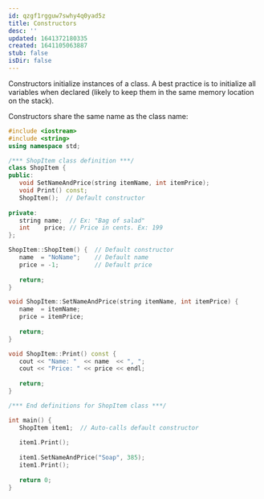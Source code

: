 ```yaml
---
id: qzgf1rgguw7swhy4q0yad5z
title: Constructors
desc: ''
updated: 1641372180335
created: 1641105063887
stub: false
isDir: false
---
```



Constructors initialize instances of a class. A best practice is to initialize all variables when declared (likely to keep them in the same memory location on the stack). 

Constructors share the same name as the class name:

```cpp
#include <iostream>
#include <string>
using namespace std;

/*** ShopItem class definition ***/
class ShopItem {
public:
   void SetNameAndPrice(string itemName, int itemPrice);
   void Print() const;
   ShopItem();  // Default constructor
   
private:
   string name;  // Ex: "Bag of salad"
   int    price; // Price in cents. Ex: 199
};

ShopItem::ShopItem() {  // Default constructor
   name  = "NoName";    // Default name
   price = -1;          // Default price
   
   return;
}

void ShopItem::SetNameAndPrice(string itemName, int itemPrice) {
   name  = itemName;
   price = itemPrice;
   
   return;
}

void ShopItem::Print() const {
   cout << "Name: "  << name  << ", ";
   cout << "Price: " << price << endl;
   
   return;
}

/*** End definitions for ShopItem class ***/

int main() {
   ShopItem item1;  // Auto-calls default constructor
   
   item1.Print();
   
   item1.SetNameAndPrice("Soap", 385);
   item1.Print();
   
   return 0;
}
```
